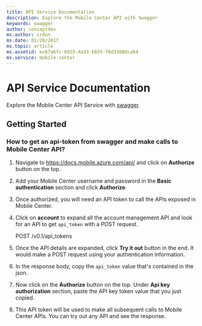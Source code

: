 ```yaml
---
title: API Service Documentation
description: Explore the Mobile Center API with Swagger
keywords: swagger
author: conceptdev
ms.author: crdun
ms.date: 01/20/2017
ms.topic: article
ms.assetid: ec67a6fc-6923-4a33-b655-f6d3308dca64
ms.service: mobile-center
---
```


# API Service Documentation

Explore the Mobile Center API Service with [swagger](https://docs.mobile.azure.com/api/).

## Getting Started

### How to get an api-token from swagger and make calls to Mobile Center API?
1. Navigate to https://docs.mobile.azure.com/api/ and click on **Authorize** button on the top.
2. Add your Mobile Center username and password in the **Basic authentication** section and click **Authorize**.
3. Once authorized, you will need an API token to call the APIs exposed in Mobile Center.
4. Click on **account** to expand all the account management API and look for an API  to get `api_token` with a POST request.

    POST /v0.1/api_tokens

5. Once the API details are expanded, click **Try it out** button in the end. It would make a POST request using your authentication information.
6. In the response body, copy the `api_token` value that's contained in the json.
7. Now click on the **Authorize** button on the top. Under **Api key authorization** section, paste the API key token value that you just copied.
8. This API token will be used to make all subsequent calls to Mobile Center APIs. You can try out any API and see the response.
